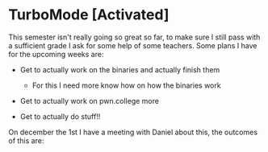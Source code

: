 # TurboMode [Activated]

This semester isn't really going so great so far, to make sure I still pass with a sufficient 
grade I ask for some help of some teachers. Some plans I have for the upcoming weeks are:

* Get to actually work on the binaries and actually finish them
	* For this I need more know how on how the binaries work

* Get to actually work on pwn.college more
* Get to actually do stuff!!

On december the 1st I have a meeting with Daniel about this, the outcomes of this are:

